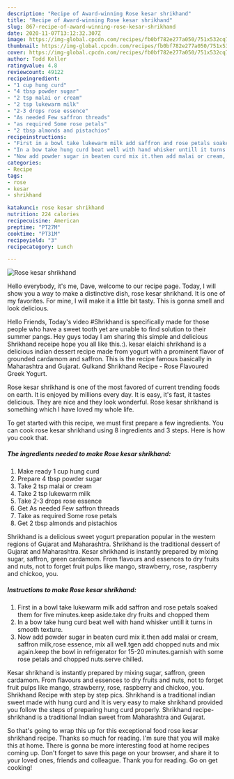 ```yaml
---
description: "Recipe of Award-winning Rose kesar shrikhand"
title: "Recipe of Award-winning Rose kesar shrikhand"
slug: 867-recipe-of-award-winning-rose-kesar-shrikhand
date: 2020-11-07T13:12:32.307Z
image: https://img-global.cpcdn.com/recipes/fb0bf782e277a050/751x532cq70/rose-kesar-shrikhand-recipe-main-photo.jpg
thumbnail: https://img-global.cpcdn.com/recipes/fb0bf782e277a050/751x532cq70/rose-kesar-shrikhand-recipe-main-photo.jpg
cover: https://img-global.cpcdn.com/recipes/fb0bf782e277a050/751x532cq70/rose-kesar-shrikhand-recipe-main-photo.jpg
author: Todd Keller
ratingvalue: 4.8
reviewcount: 49122
recipeingredient:
- "1 cup hung curd"
- "4 tbsp powder sugar"
- "2 tsp malai or cream"
- "2 tsp lukewarm milk"
- "2-3 drops rose essence"
- "As needed Few saffron threads"
- "as required Some rose petals"
- "2 tbsp almonds and pistachios"
recipeinstructions:
- "First in a bowl take lukewarm milk add saffron and rose petals soaked them for five minutes.keep aside.take dry fruits and chopped them"
- "In a bow take hung curd beat well with hand whisker untill it turns in smooth texture."
- "Now add powder sugar in beaten curd mix it.then add malai or cream, saffron milk,rose essence, mix all well.tgen add chopped nuts and mix again.keep the bowl in refrigerator for 15-20 minutes.garnish with some rose petals and chopped nuts.serve chilled."
categories:
- Recipe
tags:
- rose
- kesar
- shrikhand

katakunci: rose kesar shrikhand 
nutrition: 224 calories
recipecuisine: American
preptime: "PT27M"
cooktime: "PT31M"
recipeyield: "3"
recipecategory: Lunch

---
```



![Rose kesar shrikhand](https://img-global.cpcdn.com/recipes/fb0bf782e277a050/751x532cq70/rose-kesar-shrikhand-recipe-main-photo.jpg)

Hello everybody, it's me, Dave, welcome to our recipe page. Today, I will show you a way to make a distinctive dish, rose kesar shrikhand. It is one of my favorites. For mine, I will make it a little bit tasty. This is gonna smell and look delicious.

Hello Friends, Today&#39;s video #Shrikhand is specifically made for those people who have a sweet tooth yet are unable to find solution to their summer pangs. Hey guys today I am sharing this simple and delicious Shrikhand receipe hope you all like this.:). kesar elaichi shrikhand is a delicious indian dessert recipe made from yogurt with a prominent flavor of grounded cardamom and saffron. This is the recipe famous basically in Maharashtra and Gujarat. Gulkand Shrikhand Recipe - Rose Flavoured Greek Yogurt.

Rose kesar shrikhand is one of the most favored of current trending foods on earth. It is enjoyed by millions every day. It is easy, it's fast, it tastes delicious. They are nice and they look wonderful. Rose kesar shrikhand is something which I have loved my whole life.


To get started with this recipe, we must first prepare a few ingredients. You can cook rose kesar shrikhand using 8 ingredients and 3 steps. Here is how you cook that.

<!--inarticleads1-->

##### The ingredients needed to make Rose kesar shrikhand:

1. Make ready 1 cup hung curd
1. Prepare 4 tbsp powder sugar
1. Take 2 tsp malai or cream
1. Take 2 tsp lukewarm milk
1. Take 2-3 drops rose essence
1. Get As needed Few saffron threads
1. Take as required Some rose petals
1. Get 2 tbsp almonds and pistachios


Shrikhand is a delicious sweet yogurt preparation popular in the western regions of Gujarat and Maharashtra. Shrikhand is the traditional dessert of Gujarat and Maharashtra. Kesar shrikhand is instantly prepared by mixing sugar, saffron, green cardamom. From flavours and essences to dry fruits and nuts, not to forget fruit pulps like mango, strawberry, rose, raspberry and chickoo, you. 

<!--inarticleads2-->

##### Instructions to make Rose kesar shrikhand:

1. First in a bowl take lukewarm milk add saffron and rose petals soaked them for five minutes.keep aside.take dry fruits and chopped them
1. In a bow take hung curd beat well with hand whisker untill it turns in smooth texture.
1. Now add powder sugar in beaten curd mix it.then add malai or cream, saffron milk,rose essence, mix all well.tgen add chopped nuts and mix again.keep the bowl in refrigerator for 15-20 minutes.garnish with some rose petals and chopped nuts.serve chilled.


Kesar shrikhand is instantly prepared by mixing sugar, saffron, green cardamom. From flavours and essences to dry fruits and nuts, not to forget fruit pulps like mango, strawberry, rose, raspberry and chickoo, you. Shrikhand Recipe with step by step pics. Shrikhand is a traditional indian sweet made with hung curd and It is very easy to make shrikhand provided you follow the steps of preparing hung curd properly. Shrikhand recipe- shrikhand is a traditional Indian sweet from Maharashtra and Gujarat. 

So that's going to wrap this up for this exceptional food rose kesar shrikhand recipe. Thanks so much for reading. I'm sure that you will make this at home. There is gonna be more interesting food at home recipes coming up. Don't forget to save this page on your browser, and share it to your loved ones, friends and colleague. Thank you for reading. Go on get cooking!
